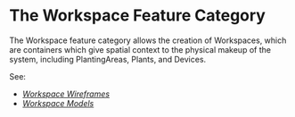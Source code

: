 # The Workspace Feature Category

The Workspace feature category allows the creation of Workspaces, which are containers which give spatial context to the physical makeup of the system, including PlantingAreas, Plants, and Devices. 

See:
- *[Workspace Wireframes](wireframes.md)*
- *[Workspace Models](models.md)* 